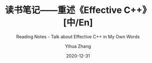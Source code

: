 ---
layout:     post_lang
title:      "读书笔记——重述《Effective C++》[中/En]"
subtitle:   "Reading Notes - Talk about Effective C++ in My Own Words"
date:       2020-12-31
author:     "Yihua Zhang"
header-img: "img/in-post/2020-12-31-Effective-C++/bg.JPG"
catalog: true
tags:
   - C++	

# Indicate the actual snippet files that contain the content
content_en: "posts/2020-12-31-effective-c++_en.md"
content_zh: "posts/2020-12-31-effective-c++_zh.md"
---